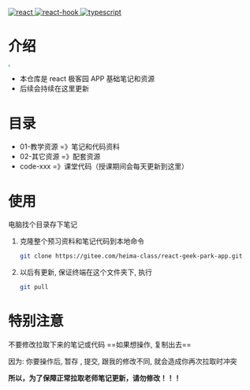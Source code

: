 <p align="left">
  <a href="https://react.docschina.org">
    <img src="https://img.shields.io/badge/react-18.0.0-brightgreen.svg" alt="react">
  </a>
  <a href="https://react.docschina.org/docs/hooks-intro.html">
    <img src="https://img.shields.io/static/v1?label=react-hook&message=base&color=blueviolet" alt="react-hook">
  </a>
    <a href="https://www.typescriptlang.org/">
    <img src="https://img.shields.io/static/v1?label=typescript&message=base&color=blue" alt="typescript">
  </a>
</p>

# 介绍

<img src="https://gitee.com/mengi/imgs/raw/master/img/cat.jpg" style="zoom: 28%;" />

- 本仓库是 react 极客园 APP 基础笔记和资源
- 后续会持续在这里更新

# 目录

- 01-教学资源 =》笔记和代码资料
- 02-其它资源 =》配套资源
- code-xxx =》课堂代码（授课期间会每天更新到这里）

# 使用

电脑找个目录存下笔记

1. 克隆整个预习资料和笔记代码到本地命令

   ```bash
   git clone https://gitee.com/heima-class/react-geek-park-app.git
   ```

2. 以后有更新, 保证终端在这个文件夹下, 执行

   ```bash
   git pull
   ```

# 特别注意

不要修改拉取下来的笔记或代码 ==如果想操作, 复制出去==

因为: 你要操作后, 暂存 , 提交, 跟我的修改不同, 就会造成你再次拉取时冲突

**所以，为了保障正常拉取老师笔记更新，请勿修改！！！**
